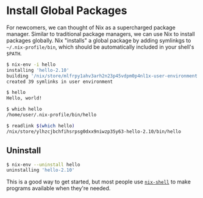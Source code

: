 # Install Global Packages

For newcomers, we can thought of Nix as a supercharged package manager. Similar to traditional package managers, we can use Nix to install packages globally. Nix "installs" a global package by adding symlinkgs to `~/.nix-profile/bin`, which should be automatically included in your shell's `$PATH`.

```bash
$ nix-env -i hello
installing 'hello-2.10'
building '/nix/store/mlfrpy1ahv3arh2n23p45vdpm0p4nl1x-user-environment.drv'...
created 39 symlinks in user environment
```

```bash
$ hello
Hello, world!

$ which hello
/home/user/.nix-profile/bin/hello

$ readlink $(which hello)
/nix/store/ylhzcjbchfihsrpsg0dxx9niwzp35y63-hello-2.10/bin/hello
```

## Uninstall

```bash
$ nix-env --uninstall hello
uninstalling 'hello-2.10'
```

This is a good way to get started, but most people use [`nix-shell`](02-use-packages-in-nix-shell.html) to make programs available when they're needed.
